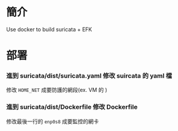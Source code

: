 # 簡介
Use docker to build suricata + EFK

# 部署
### 進到 suricata/dist/suricata.yaml 修改 suircata 的 yaml 檔
修改 `HOME_NET` 成要防護的網段(ex. VM 的 )
### 進到 suricata/dist/Dockerfile 修改 Dockerfile
修改最後一行的 `enp0s8` 成要監控的網卡
